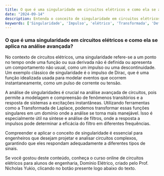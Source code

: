 ```yaml
---
title: O que é uma singularidade em circuitos elétricos e como ela se aplica na análise avançada?
date: "2024-09-14"
description: Entenda o conceito de singularidade em circuitos elétricos e sua aplicação na análise avançada.
keywords: ['Singularidade', 'Impulso', 'elétrico', 'Transformada', 'Definição', 'Aplicação', 'Filtro']
---
```


### O que é uma singularidade em circuitos elétricos e como ela se aplica na análise avançada?

No contexto de circuitos elétricos, uma singularidade refere-se a um ponto no tempo onde uma função ou sua derivada não é definida ou apresenta um comportamento não usual, como um impulso ou uma descontinuidade. Um exemplo clássico de singularidade é o impulso de Dirac, que é uma função idealizada usada para modelar eventos que ocorrem instantaneamente, como um pulso de corrente ou tensão.

A análise de singularidades é crucial na análise avançada de circuitos, pois permite a modelagem e compreensão de fenômenos transitórios e a resposta de sistemas a excitações instantâneas. Utilizando ferramentas como a Transformada de Laplace, podemos transformar essas funções singulares em um domínio onde a análise se torna mais manejável. Isso é especialmente útil na síntese e análise de filtros, onde a resposta a impulsos pode determinar a eficácia do filtro em diferentes frequências.

Compreender e aplicar o conceito de singularidade é essencial para engenheiros que desejam projetar e analisar circuitos complexos, garantindo que eles respondam adequadamente a diferentes tipos de sinais.

Se você gostou deste conteúdo, conheça o curso online de circuitos elétricos para alunos de engenharia, Domínio Elétrico, criado pelo Prof. Nicholas Yukio, clicando no botão presente logo abaixo do texto.
